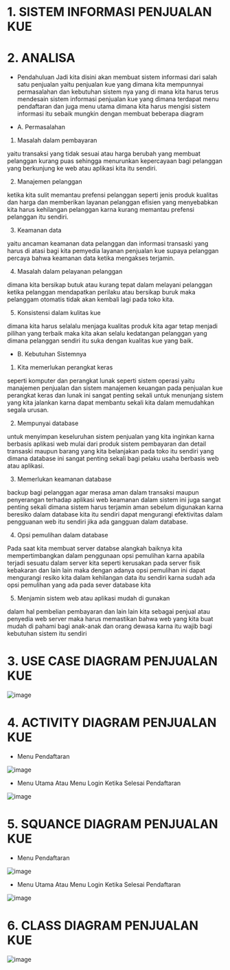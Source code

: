 # 1. SISTEM INFORMASI PENJUALAN KUE

# 2. ANALISA

- Pendahuluan
       Jadi kita disini akan membuat sistem informasi dari salah satu penjualan yaitu penjualan kue yang dimana kita mempunnyai permasalahan dan kebutuhan sistem nya yang di mana kita harus terus mendesain sistem informasi penjualan kue yang dimana terdapat menu pendaftaran dan juga menu utama dimana kita harus mengisi sistem informasi itu sebaik mungkin dengan membuat beberapa diagram 


- A. Permasalahan

1. Masalah dalam pembayaran 

yaitu transaksi yang tidak sesuai atau harga berubah yang membuat pelanggan kurang puas sehingga menurunkan kepercayaan bagi pelanggan yang berkunjung ke web atau aplikasi kita itu sendiri.

2. Manajemen pelanggan 

ketika kita sulit memantau prefensi pelanggan seperti jenis produk kualitas dan harga dan memberikan layanan pelanggan efisien yang menyebabkan kita harus kehilangan pelanggan karna kurang memantau prefensi pelanggan itu sendiri.

3. Keamanan data 

yaitu ancaman keamanan data pelanggan dan informasi transaski yang harus di atasi bagi kita pemyedia layanan penjualan kue supaya pelanggan percaya bahwa keamanan data ketika mengakses terjamin.

4. Masalah dalam pelayanan pelanggan

dimana kita bersikap butuk atau kurang tepat dalam melayani pelanggan ketika pelanggan mendapatkan perilaku atau bersikap buruk maka pelanggam otomatis tidak akan kembali lagi pada toko kita.

5. Konsistensi dalam kulitas kue 

dimana kita harus selalalu menjaga kualitas produk kita agar tetap menjadi pilihan yang terbaik maka kita akan selalu kedatangan pelanggan yang dimana pelanggan sendiri itu suka dengan kualitas kue yang baik.

- B. Kebutuhan Sistemnya

1. Kita memerlukan perangkat keras 

seperti komputer dan perangkat lunak seperti sistem operasi yaitu manajemen penjualan dan sistem manajemen keuangan pada penjualan kue perangkat keras dan lunak ini sangat penting sekali untuk menunjang sistem yang kita jalankan karna dapat membantu sekali kita dalam memudahkan segala urusan.

2. Mempunyai database 

untuk menyimpan keseluruhan sistem penjualan yang kita inginkan karna berbasis aplikasi web mulai dari produk sistem pembayaran dan detail transaski maupun barang yang kita belanjakan pada toko itu sendiri yang dimana database ini sangat penting sekali bagi pelaku usaha berbasis web atau aplikasi.

3. Memerlukan keamanan database 

backup bagi pelanggan agar merasa aman dalam transaksi maupun penyerangan terhadap aplikasi web keamanan dalam sistem ini juga sangat penting sekali dimana sistem harus terjamin aman sebelum digunakan karna beresiko dalam database kita itu sendiri dapat mengurangi efektivitas dalam pengguanan web itu sendiri jika ada gangguan dalam database.

4. Opsi pemulihan dalam database

Pada saat kita membuat server databse alangkah baiknya kita mempertimbangkan dalam penggunaan opsi pemulihan karna apabila terjadi sesuatu dalam server kita seperti kerusakan pada server fisik kebakaran dan lain lain maka dengan adanya opsi pemulihan ini dapat mengurangi resiko kita dalam kehilangan data itu sendiri karna sudah ada opsi pemulihan yang ada pada sever database kita


5. Menjamin sistem web atau aplikasi mudah di gunakan 

dalam hal pembelian pembayaran dan lain lain kita sebagai penjual atau penyedia web server maka harus memastikan bahwa web yang kita buat mudah di pahami  bagi anak-anak dan orang dewasa karna itu wajib bagi kebutuhan sistem itu sendiri




 # 3. USE CASE DIAGRAM PENJUALAN KUE



![image](https://github.com/muhammadzidanfadilah/RPL-PENJUALAN-KUE/assets/115553474/fd0cf5ee-b3b7-4a4c-9d22-4fbdd859abd7)








 # 4. ACTIVITY DIAGRAM PENJUALAN KUE

- Menu Pendaftaran




![image](https://github.com/muhammadzidanfadilah/RPL-PENJUALAN-KUE/assets/115553474/f552457e-9b6f-472a-b5cd-8a1e8da55260)








- Menu Utama Atau Menu Login Ketika Selesai Pendaftaran



![image](https://github.com/muhammadzidanfadilah/RPL-PENJUALAN-KUE/assets/115553474/d3a83d31-39c4-4732-a7c2-5fd63861d9a1)












 # 5. SQUANCE DIAGRAM PENJUALAN KUE

- Menu Pendaftaran





![image](https://github.com/muhammadzidanfadilah/RPL-PENJUALAN-KUE/assets/115553474/a9943184-19ed-431f-b36e-9d479dd302b0)








- Menu Utama Atau Menu Login Ketika Selesai Pendaftaran


![image](https://github.com/muhammadzidanfadilah/RPL-PENJUALAN-KUE/assets/115553474/b2476ea2-21d7-4c41-aa21-2c0185946468)


# 6. CLASS DIAGRAM PENJUALAN KUE

![image](https://github.com/muhammadzidanfadilah/RPL-PENJUALAN-KUE/assets/115553474/6bde3405-a320-423d-b915-8b433b6f9a6a)



















